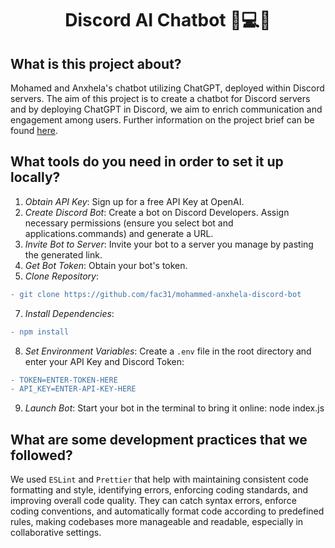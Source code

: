 <h1 align="center"> Discord AI Chatbot 🤖💻📱 </h1>

## What is this project about?
Mohamed and Anxhela's chatbot utilizing ChatGPT, deployed within Discord servers. The aim of this project is to create a chatbot for Discord servers and by deploying ChatGPT in Discord, we aim to enrich communication and engagement among users.  Further information on the project brief can be found [here](https://foundersandcoders.notion.site/A-Discord-AI-Chatbot-2d60ae72f6ca4017aa8d567688b2770c).


## What tools do you need in order to set it up locally?
1. _Obtain API Key_:
Sign up for a free API Key at OpenAI.
2. _Create Discord Bot_:
Create a bot on Discord Developers.
Assign necessary permissions (ensure you select bot and applications.commands) and generate a URL.
3. _Invite Bot to Server_:
Invite your bot to a server you manage by pasting the generated link.
4. _Get Bot Token_:
Obtain your bot's token.
5. _Clone Repository_:
```diff
- git clone https://github.com/fac31/mohammed-anxhela-discord-bot
```
7. _Install Dependencies_:
```diff
- npm install
```
8. _Set Environment Variables_:
Create a ```.env``` file in the root directory and enter your API Key and Discord Token:
```diff
- TOKEN=ENTER-TOKEN-HERE
- API_KEY=ENTER-API-KEY-HERE
```
9. _Launch Bot_:
Start your bot in the terminal to bring it online:
node index.js

## What are some development practices that we followed? 
We used ```ESLint``` and ```Prettier``` that help with maintaining consistent code formatting and style, identifying errors, enforcing coding standards, and improving overall code quality. They can catch syntax errors, enforce coding conventions, and automatically format code according to predefined rules, making codebases more manageable and readable, especially in collaborative settings.
